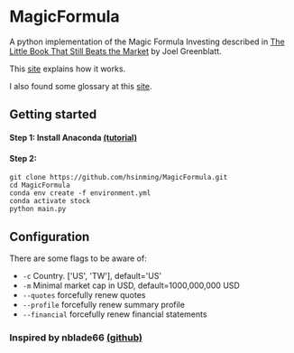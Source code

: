 # MagicFormula
A python implementation of the Magic Formula Investing described in [The Little Book That Still Beats the Market](https://www.amazon.com/Little-Still-Market-Books-Profits-ebook/dp/B003VWCQB0) by Joel Greenblatt.

This [site](https://www.valuesignals.com/Glossary/Details/Greenblatt_Magic_Formula/13381) explains how it works.

I also found some glossary at this [site](https://www.quant-investing.com/glossary).

## Getting started

#### Step 1: Install Anaconda [(tutorial)](https://docs.anaconda.com/anaconda/install/index.html)
#### Step 2: 
```
git clone https://github.com/hsinming/MagicFormula.git
cd MagicFormula
conda env create -f environment.yml
conda activate stock
python main.py
```

## Configuration

There are some flags to be aware of:

* `-c`    Country. ['US', 'TW'], default='US'
* `-m`    Minimal market cap in USD, default=1000,000,000 USD
* `--quotes`    forcefully renew quotes
* `--profile`    forcefully renew summary profile
* `--financial`    forcefully renew financial statements

### Inspired by nblade66 [(github)](https://github.com/nblade66/MagicFormula)
